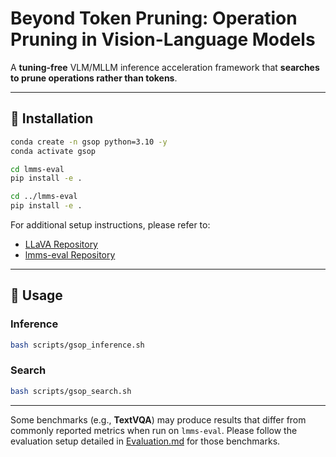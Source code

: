 # Beyond Token Pruning: Operation Pruning in Vision-Language Models

A **tuning-free** VLM/MLLM inference acceleration framework that **searches to prune operations rather than tokens**.

---

## 🔧 Installation

```bash
conda create -n gsop python=3.10 -y
conda activate gsop

cd lmms-eval
pip install -e .

cd ../lmms-eval
pip install -e .
```

For additional setup instructions, please refer to:

- [LLaVA Repository](https://github.com/haotian-liu/LLaVA)
- [lmms-eval Repository](https://github.com/EvolvingLMMs-Lab/lmms-eval)

---

## 🚀 Usage

### Inference

```bash
bash scripts/gsop_inference.sh
```

### Search

```bash
bash scripts/gsop_search.sh
```

---

Some benchmarks (e.g., **TextVQA**) may produce results that differ from commonly reported metrics when run on `lmms-eval`. Please follow the evaluation setup detailed in [Evaluation.md](https://github.com/haotian-liu/LLaVA/blob/main/docs/Evaluation.md) for those benchmarks.
